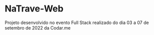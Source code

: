 # NaTrave-Web

Projeto desenvolvido no evento Full Stack realizado do dia 03 a 07 de setembro de 2022 da Codar.me